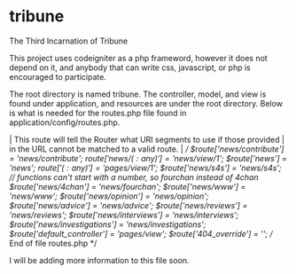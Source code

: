 tribune
=======

The Third Incarnation of Tribune

This project uses codeigniter as a php frameword, however it does not depend on it, and anybody that can write css, javascript, or php is encouraged to participate.


The root directory is named tribune. The controller, model, and view is found under application, and resources are under the root directory. Below is what is needed for the routes.php file found in application/config/routes.php.

| This route will tell the Router what URI segments to use if those provided
| in the URL cannot be matched to a valid route.
|
*/
$route['news/contribute'] = 'news/contribute';
$route['news/(:any)'] = 'news/view/$1';
$route['news'] = 'news';
$route['(:any)'] = 'pages/view/$1';
$route['news/s4s'] = 'news/s4s';
// functions can't start with a number, so fourchan instead of 4chan
$route['news/4chan'] = 'news/fourchan';
$route['news/www'] = 'news/www';
$route['news/opinion'] = 'news/opinion';
$route['news/advice'] = 'news/advice';
$route['news/reviews'] = 'news/reviews';
$route['news/interviews'] = 'news/interviews';
$route['news/investigations'] = 'news/investigations';
$route['default_controller'] = 'pages/view';
$route['404_override'] = '';
/* End of file routes.php */

I will be adding more information to this file soon.
